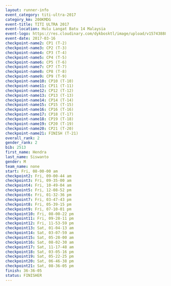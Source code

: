 ```yaml
---
layout: runner-info 
event_category: titi-ultra-2017 
category_km: 200KMDG 
event-title: TITI ULTRA 2017 
event-location: Hulu Langat Batu 14 Malaysia 
event-logo: https://res.cloudinary.com/dykbosktl/image/upload/v1574388892/Logo/titi250km_2017_logo_vstx0h.jpg 
event-date: 2017-03-16 
checkpoint-name2: CP1 (T-2) 
checkpoint-name3: CP2 (T-3) 
checkpoint-name4: CP3 (T-4) 
checkpoint-name5: CP4 (T-5) 
checkpoint-name6: CP5 (T-6) 
checkpoint-name7: CP7 (T-7) 
checkpoint-name8: CP8 (T-8) 
checkpoint-name9: CP9 (T-9) 
checkpoint-name10: CP10 (T-10) 
checkpoint-name11: CP11 (T-11) 
checkpoint-name12: CP12 (T-12) 
checkpoint-name13: CP13 (T-13) 
checkpoint-name14: CP14 (T-14) 
checkpoint-name15: CP15 (T-15) 
checkpoint-name16: CP16 (T-16) 
checkpoint-name17: CP18 (T-17) 
checkpoint-name18: CP19 (T-18) 
checkpoint-name19: CP20 (T-19) 
checkpoint-name20: CP21 (T-20) 
checkpoint-name21: FINISH (T-21) 
overall_rank: 2
gender_rank: 2
bib: 2513
first_name: Hendra
last_name: Siswanto
gender: M
team_name: none
start: Fri, 08-00-00 am
checkpoint2: Fri, 09-00-44 am
checkpoint3: Fri, 09-35-00 am
checkpoint4: Fri, 10-49-04 am
checkpoint5: Fri, 12-08-52 pm
checkpoint6: Fri, 01-32-36 pm
checkpoint7: Fri, 03-47-43 pm
checkpoint8: Fri, 05-39-15 pm
checkpoint9: Fri, 07-10-01 pm
checkpoint10: Fri, 08-00-22 pm
checkpoint11: Fri, 09-28-11 pm
checkpoint12: Fri, 11-53-59 pm
checkpoint13: Sat, 01-04-13 am
checkpoint14: Sat, 03-07-59 am
checkpoint15: Sat, 05-28-00 am
checkpoint16: Sat, 08-02-30 am
checkpoint17: Sat, 11-17-48 am
checkpoint18: Sat, 03-05-16 pm
checkpoint19: Sat, 05-22-25 pm
checkpoint20: Sat, 06-46-38 pm
checkpoint21: Sat, 08-36-05 pm
finish: 36-36-05
status: FINISHER
---
```

